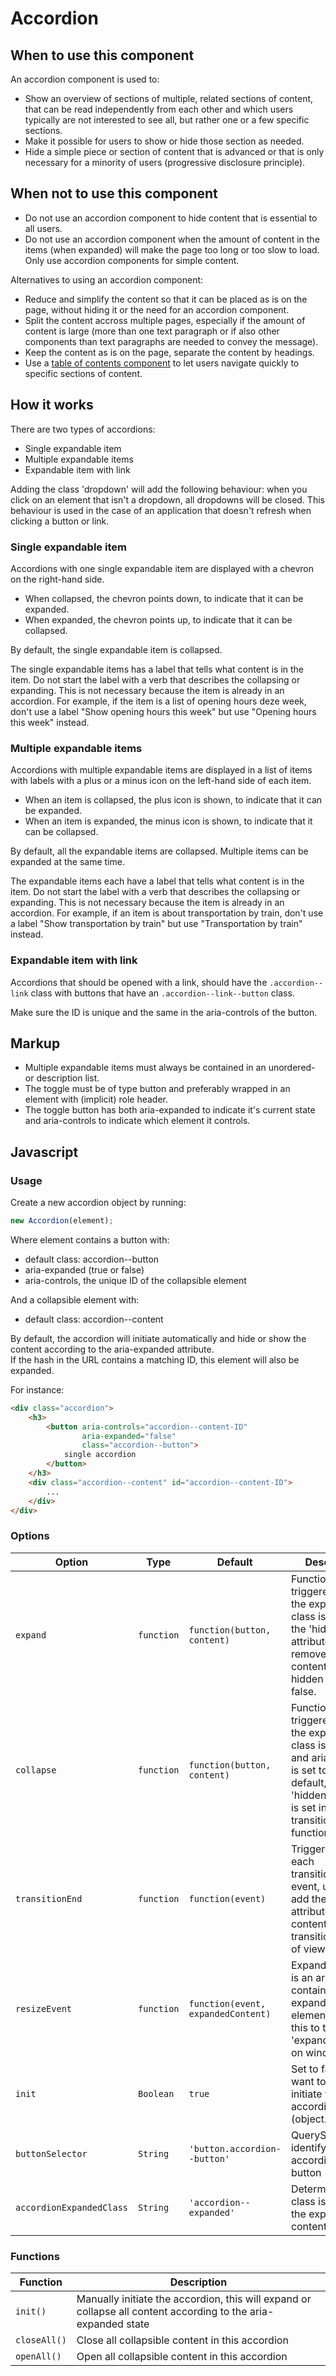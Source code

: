 # Accordion

## When to use this component

An accordion component is used to:

* Show an overview of sections of multiple, related sections of content, that can be read independently from each other and which users typically are not interested to see all, but rather one or a few specific sections.
* Make it possible for users to show or hide those section as needed.
* Hide a simple piece or section of content that is advanced or that is only necessary for a minority of users (progressive disclosure principle).

## When not to use this component

* Do not use an accordion component to hide content that is essential to all users.
* Do not use an accordion component when the amount of content in the items (when expanded) will make the page too long or too slow to load. Only use accordion components for simple content.

Alternatives to using an accordion component:
* Reduce and simplify the content so that it can be placed as is on the page, without hiding it or the need for an accordion component.
* Split the content accross multiple pages, especially if the amount of content is large (more than one text paragraph or if also other components than text paragraphs are needed to convey the message).
* Keep the content as is on the page, separate the content by headings.
* Use a <a href="{{path './table-of-contents'}}">table of contents component</a> to let users navigate quickly to specific sections of content.

## How it works

There are two types of accordions:
* Single expandable item
* Multiple expandable items
* Expandable item with link

Adding the class 'dropdown' will add the following behaviour: when you click on an element that isn't a dropdown, all dropdowns will be closed. This behaviour is used in the case of an application that doesn't refresh when clicking a button or link.

### Single expandable item

Accordions with one single expandable item are displayed with a chevron on the right-hand side.

* When collapsed, the chevron points down, to indicate that it can be expanded.
* When expanded, the chevron points up, to indicate that it can be collapsed.

By default, the single expandable item is collapsed.

The single expandable items has a label that tells what content is in the item. Do not start the label with a verb that describes the collapsing or expanding. This is not necessary because the item is already in an accordion. For example, if the item is a list of opening hours deze week, don't use a label "Show opening hours this week" but use "Opening hours this week" instead.

### Multiple expandable items

Accordions with multiple expandable items are displayed in a list of items with labels with a plus or a minus icon on the left-hand side of each item.

* When an item is collapsed, the plus icon is shown, to indicate that it can be expanded.
* When an item is expanded, the minus icon is shown, to indicate that it can be collapsed.

By default, all the expandable items are collapsed. Multiple items can be expanded at the same time.

The expandable items each have a label that tells what content is in the item. Do not start the label with a verb that describes the collapsing or expanding. This is not necessary because the item is already in an accordion. For example, if an item is about transportation by train, don't use a label "Show transportation by train" but use "Transportation by train" instead.

### Expandable item with link

Accordions that should be opened with a link, should have the `.accordion--link` class with buttons that have an `.accordion--link--button` class.

Make sure the ID is unique and the same in the aria-controls of the button.

## Markup

* Multiple expandable items must always be contained in an unordered- or description list.
* The toggle must be of type button and preferably wrapped in an element with (implicit) role header.
* The toggle button has both aria-expanded to indicate it's current state and aria-controls to indicate which element it controls.

## Javascript

### Usage

Create a new accordion object by running:

```js
new Accordion(element);
```

Where element contains a button with:

* default class: accordion-\-button
* aria-expanded (true or false)
* aria-controls, the unique ID of the collapsible element

And a collapsible element with:

* default class: accordion-\-content

By default, the accordion will initiate automatically
and hide or show the content
according to the aria-expanded attribute.  
If the hash in the URL contains a matching ID,
this element will also be expanded.

For instance:

```html
<div class="accordion">
    <h3>
        <button aria-controls="accordion--content-ID"
                aria-expanded="false"
                class="accordion--button">
            single accordion
        </button>
    </h3>
    <div class="accordion--content" id="accordion--content-ID">
        ...
    </div>
</div>
```

### Options

| Option | Type | Default | Description |
| --- | --- | --- | --- |
| `expand` | `function` | `function(button, content)` | Function triggered after the expanded class is added, the 'hidden' attribute is removed from the content and aria-hidden is set to false. |
| `collapse` | `function` | `function(button, content)` | Function triggered after the expanded class is removed and aria-hidden is set to true. By default, the 'hidden' attribute is set in the transitionEnd function |
| `transitionEnd` | `function` | `function(event)` | Triggered for each transitionEnd event, use this to add the 'hidden' attribute after the content has been transitioned out of view. |
| `resizeEvent` | `function` | `function(event, expandedContent)` | ExpandedContent is an array containing all expanded elements. Use this to trigger the 'expand' function on window.resize |
| `init` | `Boolean` | `true` | Set to false if you want to manually initiate the accordion object (object.init()) |
| `buttonSelector` | `String` | `'button.accordion--button'` | QuerySelector to identify the accordion trigger button |
| `accordionExpandedClass` | `String` | `'accordion--expanded'` | Determine which class is added to the expanded content. |

### Functions

| Function | Description |
| --- | --- |
| `init()` | Manually initiate the accordion, this will expand or collapse all content according to the aria-expanded state |
| `closeAll()` | Close all collapsible content in this accordion |
| `openAll()` | Open all collapsible content in this accordion |
